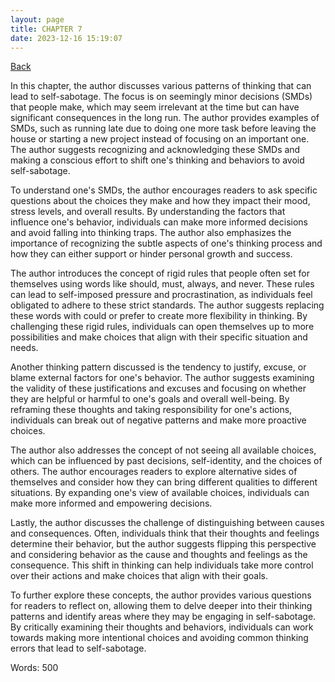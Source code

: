 ```yaml
---
layout: page
title: CHAPTER 7
date: 2023-12-16 15:19:07
---
```


[Back](./)


In this chapter, the author discusses various patterns of thinking that can lead to self-sabotage. The focus is on seemingly minor decisions (SMDs) that people make, which may seem irrelevant at the time but can have significant consequences in the long run. The author provides examples of SMDs, such as running late due to doing one more task before leaving the house or starting a new project instead of focusing on an important one. The author suggests recognizing and acknowledging these SMDs and making a conscious effort to shift one's thinking and behaviors to avoid self-sabotage.

To understand one's SMDs, the author encourages readers to ask specific questions about the choices they make and how they impact their mood, stress levels, and overall results. By understanding the factors that influence one's behavior, individuals can make more informed decisions and avoid falling into thinking traps. The author also emphasizes the importance of recognizing the subtle aspects of one's thinking process and how they can either support or hinder personal growth and success.

The author introduces the concept of rigid rules that people often set for themselves using words like should, must, always, and never. These rules can lead to self-imposed pressure and procrastination, as individuals feel obligated to adhere to these strict standards. The author suggests replacing these words with could or prefer to create more flexibility in thinking. By challenging these rigid rules, individuals can open themselves up to more possibilities and make choices that align with their specific situation and needs.

Another thinking pattern discussed is the tendency to justify, excuse, or blame external factors for one's behavior. The author suggests examining the validity of these justifications and excuses and focusing on whether they are helpful or harmful to one's goals and overall well-being. By reframing these thoughts and taking responsibility for one's actions, individuals can break out of negative patterns and make more proactive choices.

The author also addresses the concept of not seeing all available choices, which can be influenced by past decisions, self-identity, and the choices of others. The author encourages readers to explore alternative sides of themselves and consider how they can bring different qualities to different situations. By expanding one's view of available choices, individuals can make more informed and empowering decisions.

Lastly, the author discusses the challenge of distinguishing between causes and consequences. Often, individuals think that their thoughts and feelings determine their behavior, but the author suggests flipping this perspective and considering behavior as the cause and thoughts and feelings as the consequence. This shift in thinking can help individuals take more control over their actions and make choices that align with their goals.

To further explore these concepts, the author provides various questions for readers to reflect on, allowing them to delve deeper into their thinking patterns and identify areas where they may be engaging in self-sabotage. By critically examining their thoughts and behaviors, individuals can work towards making more intentional choices and avoiding common thinking errors that lead to self-sabotage.

Words: 500